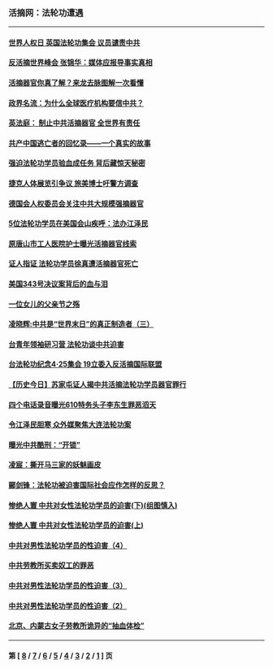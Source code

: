 ### 活摘网：法轮功遭遇
---
#### [世界人权日 英国法轮功集会 议员谴责中共](../../pages/nf5881/n13431763.md?01250430) 
#### [反活摘世界峰会 张锦华：媒体应报导事实真相](../../pages/nf5881/n13278502.md?01250430) 
#### [活摘器官你真了解？来龙去脉图解一次看懂](../../pages/nf5881/n13013820.md?01250430) 
#### [政界名流：为什么全球医疗机构要信中共？](../../pages/nf5881/n11945479.md?01250430) 
#### [英法庭： 制止中共活摘器官 全世界有责任](../../pages/nf5881/n11330691.md?01250430) 
#### [共产中国逃亡者的回忆录——一个真实的故事](../../pages/nf5881/n10918649.md?01250430) 
#### [强迫法轮功学员验血成任务 背后藏惊天秘密](../../pages/nf5881/n4252384.md?01250430) 
#### [捷克人体展览引争议 旅美博士吁警方调查](../../pages/nf5881/n9429187.md?01250430) 
#### [德国会人权委员会关注中共大规模强摘器官](../../pages/nf5881/n8418950.md?01250430) 
#### [5位法轮功学员在美国会山疾呼：法办江泽民](../../pages/nf5881/n8101519.md?01250430) 
#### [原唐山市工人医院护士曝光活摘器官线索](../../pages/nf5881/n8076384.md?01250430) 
#### [证人指证 法轮功学员徐真遭活摘器官死亡](../../pages/nf5881/n8042467.md?01250430) 
#### [美国343号决议案背后的血与泪](../../pages/nf5881/n8020684.md?01250430) 
#### [一位女儿的父亲节之殇](../../pages/nf5881/n8014122.md?01250430) 
#### [凌晓辉:中共是“世界末日”的真正制造者（三）](../../pages/nf5881/n4210333.md?01250430) 
#### [台青年领袖研习营 法轮功谈中共迫害](../../pages/nf5881/n4141857.md?01250430) 
#### [台法轮功纪念4‧25集会 19立委入反活摘国际联盟](../../pages/nf5881/n4141821.md?01250430) 
#### [【历史今日】苏家屯证人揭中共活摘法轮功学员器官罪行](../../pages/nf5881/n4135912.md?01250430) 
#### [四个电话录音曝光610特务头子李东生罪恶滔天](../../pages/nf5881/n4040060.md?01250430) 
#### [令江泽民胆寒 众外媒聚焦大连法轮功案](../../pages/nf5881/n3932671.md?01250430) 
#### [曝光中共酷刑：“开锁”](../../pages/nf5881/n3889373.md?01250430) 
#### [凌宸：撕开马三家的妖魅画皮](../../pages/nf5881/n3849369.md?01250430) 
#### [郦剑锋：法轮功被迫害国际社会应作怎样的反思？](../../pages/nf5881/n3824560.md?01250430) 
#### [惨绝人寰 中共对女性法轮功学员的迫害(下)(组图慎入)](../../pages/nf5881/n3816285.md?01250430) 
#### [惨绝人寰 中共对女性法轮功学员的迫害(上)](../../pages/nf5881/n3815374.md?01250430) 
#### [中共对男性法轮功学员的性迫害（4）](../../pages/nf5881/n3769144.md?01250430) 
#### [中共劳教所买卖奴工的罪恶](../../pages/nf5881/n3769378.md?01250430) 
#### [中共对男性法轮功学员的性迫害（3）](../../pages/nf5881/n3768231.md?01250430) 
#### [中共对男性法轮功学员的性迫害（2）](../../pages/nf5881/n3767211.md?01250430) 
#### [北京、内蒙古女子劳教所诡异的“抽血体检”](../../pages/nf5881/n3753158.md?01250430) 

---
#### 第 [ [8](./8.md?01250430) / [7](./7.md?01250430) / [6](./6.md?01250430) / [5](./5.md?01250430) / [4](./4.md?01250430) / [3](./3.md?01250430) / [2](./2.md?01250430) / [1](./1.md?01250430) ] 页
